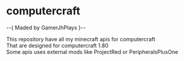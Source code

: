 # computercraft
--{ Maded by GamerJhPlays    }--

This repository have all my minecraft apis for computercraft        
That are designed for computercraft 1.80                       
Some apis uses external mods like ProjectRed or PeripheralsPlusOne
